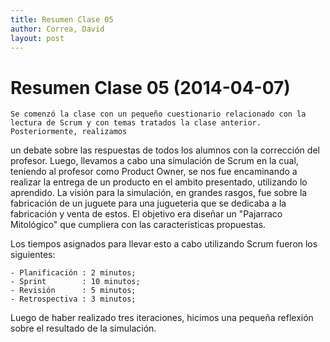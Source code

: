 ```yaml
---
title: Resumen Clase 05
author: Correa, David
layout: post
---
```

Resumen Clase 05 (2014-04-07)
=========================================
	Se comenzó la clase con un pequeño cuestionario relacionado con la lectura de Scrum y con temas tratados la clase anterior. Posteriormente, realizamos 
un debate sobre las respuestas de todos los alumnos con la corrección del profesor. Luego, llevamos a cabo una simulación de Scrum en la cual, teniendo al
profesor como Product Owner, se nos fue encaminando a realizar la entrega de un producto en el ambito presentado, utilizando lo aprendido.
La visión para la simulación, en grandes rasgos, fue sobre la fabricación de un juguete para una jugueteria que se dedicaba a la fabricación y venta
de estos. El objetivo era diseñar un "Pajarraco Mitológico" que cumpliera con las caracteristicas propuestas.

Los tiempos asignados para llevar esto a cabo utilizando Scrum fueron los siguientes:

	- Planificación : 2 minutos;
	- Sprint        : 10 minutos;
	- Revisión      : 5 minutos;
	- Retrospectiva : 3 minutos;

Luego de haber realizado tres iteraciones, hicimos una pequeña reflexión sobre el resultado de la simulación.